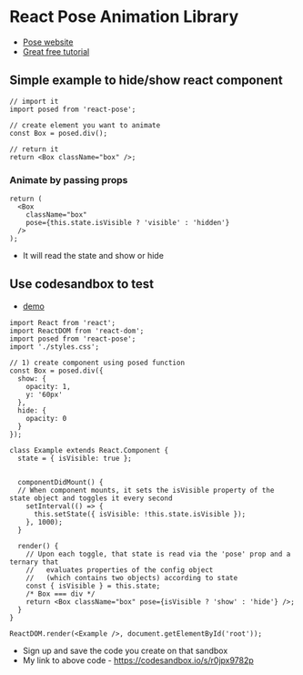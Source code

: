 # React Pose Animation Library
* [Pose website]( )
* [Great free tutorial](https://popmotion.io/pose/learn/get-started/)

## Simple example to hide/show react component
```
// import it
import posed from 'react-pose';

// create element you want to animate
const Box = posed.div();

// return it
return <Box className="box" />;
```

### Animate by passing props
```
return (
  <Box
    className="box"
    pose={this.state.isVisible ? 'visible' : 'hidden'}
  />
);
```

* It will read the state and show or hide

## Use codesandbox to test
* [demo](https://codesandbox.io/s/qz0zyqwnqq)

```
import React from 'react';
import ReactDOM from 'react-dom';
import posed from 'react-pose'; 
import './styles.css';

// 1) create component using posed function
const Box = posed.div({
  show: {
    opacity: 1,
    y: '60px'
  },
  hide: {
    opacity: 0
  }
});

class Example extends React.Component {
  state = { isVisible: true };


  componentDidMount() {
  // When component mounts, it sets the isVisible property of the state object and toggles it every second
    setInterval(() => {
      this.setState({ isVisible: !this.state.isVisible });
    }, 1000);
  }

  render() {
    // Upon each toggle, that state is read via the 'pose' prop and a ternary that
    //   evaluates properties of the config object
    //   (which contains two objects) according to state
    const { isVisible } = this.state;
    /* Box === div */
    return <Box className="box" pose={isVisible ? 'show' : 'hide'} />;
  }
}

ReactDOM.render(<Example />, document.getElementById('root'));
```

* Sign up and save the code you create on that sandbox
* My link to above code - https://codesandbox.io/s/r0jpx9782p
